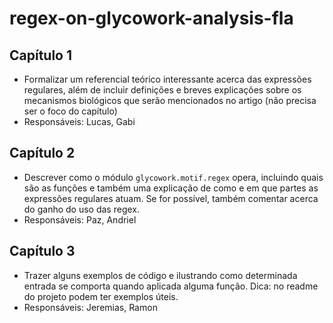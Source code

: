 # regex-on-glycowork-analysis-fla

## Capítulo 1
- Formalizar um referencial teórico interessante acerca das expressões regulares, além de incluir definições e breves explicações sobre os mecanismos biológicos que serão mencionados no artigo (não precisa ser o foco do capítulo)
- Responsáveis: Lucas, Gabi

## Capítulo 2
- Descrever como o módulo `glycowork.motif.regex` opera, incluindo quais são as funções e também uma explicação de como e em que partes as expressões regulares atuam. Se for possível, também comentar acerca do ganho do uso das regex.
- Responsáveis: Paz, Andriel

## Capítulo 3
- Trazer alguns exemplos de código e ilustrando como determinada entrada se comporta quando aplicada alguma função. Dica: no readme do projeto podem ter exemplos úteis.
- Responsáveis: Jeremias, Ramon
